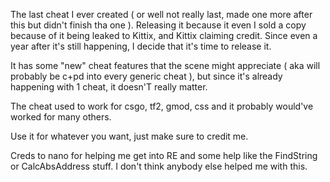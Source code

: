 The last cheat I ever created ( or well not really last, made one more after this but didn't finish tha one ).
Releasing it because it even I sold a copy because of it being leaked to Kittix, and Kittix claiming credit.
Since even a year after it's still happening, I decide that it's time to release it.

It has some "new" cheat features that the scene might appreciate ( aka will probably be c+pd into every generic cheat ), but since it's already happening with 1 cheat,
it doesn'T really matter.

The cheat used to work for csgo, tf2, gmod, css and it probably would've worked for many others.

Use it for whatever you want, just make sure to credit me.

Creds to nano for helping me get into RE and some help like the FindString or CalcAbsAddress stuff. 
I don't think anybody else helped me with this.
